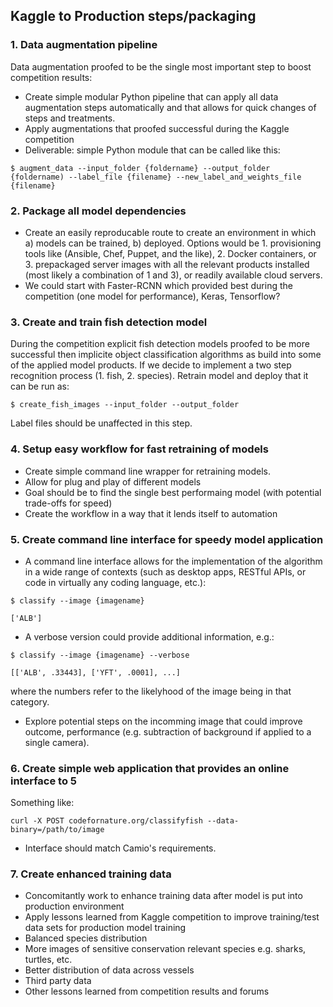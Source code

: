 ## Kaggle to Production steps/packaging

### 1. Data augmentation pipeline

Data augmentation proofed to be the single most important step to boost competition results:

- Create simple modular Python pipeline that can apply all data augmentation steps automatically and that allows for quick changes of steps and treatments.
- Apply augmentations that proofed successful during the Kaggle competition
- Deliverable: simple Python module that can be called like this:

```
$ augment_data --input_folder {foldername} --output_folder {foldername) --label_file {filename} --new_label_and_weights_file {filename} 
```

### 2. Package all model dependencies 

- Create an easily reproducable route to create an environment in which a) models can be trained, b) deployed. Options would be 1. provisioning tools like (Ansible, Chef, Puppet, and the like), 2. Docker containers, or 3. prepackaged server images with all the relevant products installed (most likely a combination of 1 and 3), or readily available cloud servers.
- We could start with Faster-RCNN which provided best during the competition (one model for performance), Keras, Tensorflow?

### 3. Create and train fish detection model

During the competition explicit fish detection models proofed to be more successful then implicite object classification algorithms as build into some of the applied model products. If we decide to implement a two step recognition process (1. fish, 2. species). Retrain model and deploy that it can be run as:

```
$ create_fish_images --input_folder --output_folder
```

Label files should be unaffected in this step.

### 4. Setup easy workflow for fast retraining of models

- Create simple command line wrapper for retraining models.
- Allow for plug and play of different models
- Goal should be to find the single best performaing model (with potential trade-offs for speed)
- Create the workflow in a way that it lends itself to automation

### 5. Create command line interface for speedy model application

- A command line interface allows for the implementation of the algorithm in a wide range of contexts (such as desktop apps, RESTful APIs, or code in virtually any coding language, etc.): 

```
$ classify --image {imagename}

['ALB']
```

- A verbose version could provide additional information, e.g.:

```
$ classify --image {imagename} --verbose

[['ALB', .33443], ['YFT', .0001], ...]
```

where the numbers refer to the likelyhood of the image being in that category.

- Explore potential steps on the incomming image that could improve outcome, performance (e.g. subtraction of background if applied to a single camera).

### 6. Create simple web application that provides an online interface to 5

Something like:

```
curl -X POST codefornature.org/classifyfish --data-binary=/path/to/image  
```

- Interface should match Camio's requirements.

### 7. Create enhanced training data
- Concomitantly work to enhance training data after model is put into production environment 
- Apply lessons learned from Kaggle competition to improve training/test data sets for production model training 
- Balanced species distribution
- More images of sensitive conservation relevant species e.g. sharks, turtles, etc.
- Better distribution of data across vessels
- Third party data
- Other lessons learned from competition results and forums
